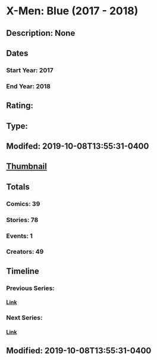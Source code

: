 # X-Men: Blue (2017 - 2018)
## Description: None
## Dates
### Start Year: 2017
### End Year: 2018
## Rating: 
## Type: 
## Modifed: 2019-10-08T13:55:31-0400
## [Thumbnail](http://i.annihil.us/u/prod/marvel/i/mg/c/20/5a831daeda592.jpg)
## Totals
### Comics: 39
### Stories: 78
### Events: 1
### Creators: 49
## Timeline
### Previous Series: 
#### [Link]()
### Next Series: 
#### [Link]()
## Modified: 2019-10-08T13:55:31-0400